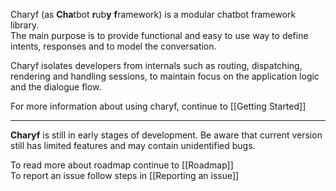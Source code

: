 Charyf (as **Cha**tbot **r**ub**y** **f**ramework) is a modular chatbot framework library.  
The main purpose is to provide functional and easy to use way to define intents, responses and to model the conversation.

Charyf isolates developers from internals such as routing, dispatching, rendering and handling sessions, to maintain focus on the application logic and the dialogue flow.


For more information about using charyf, continue to [[Getting Started]]

***

**Charyf** is still in early stages of development. Be aware that current version still has limited features and may contain unidentified bugs.

To read more about roadmap continue to [[Roadmap]]  
To report an issue follow steps in [[Reporting an issue]]